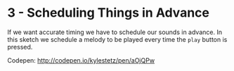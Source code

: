 # 3 - Scheduling Things in Advance

If we want accurate timing we have to schedule our sounds in advance. In this sketch we schedule a melody to be played every time the `play` button is pressed.

Codepen:
http://codepen.io/kylestetz/pen/aOjQPw